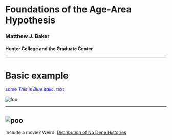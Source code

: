

# Foundations of the Age-Area Hypothesis

### Matthew J. Baker

#### Hunter College and the Graduate Center

---

# Basic example

<span style="color:blue">some *This is Blue italic.* text</span>

![foo](AncillaryFiles/figure1.png)

--- 
![poo](AncillaryFiles/Fig1.png)
---


Include a movie? Weird. 
[Distribution of Na Dene Histories](http://instevo.s3-website-us-east-1.amazonaws.com/)




